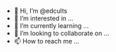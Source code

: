 - 👋 Hi, I’m @edcults
- 👀 I’m interested in ...
- 🌱 I’m currently learning ...
- 💞️ I’m looking to collaborate on ...
- 📫 How to reach me ...

<!---
edcults/edcults is a ✨ special ✨ repository because its `README.md` (this file) appears on your GitHub profile.
You can click the Preview link to take a look at your changes.
--->
